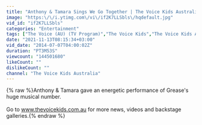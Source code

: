 ```yaml
---
title: "Anthony & Tamara Sings We Go Together | The Voice Kids Australia 2014"
image: "https:\/\/i.ytimg.com\/vi\/if2K7LLSbls\/hqdefault.jpg"
vid_id: "if2K7LLSbls"
categories: "Entertainment"
tags: ["The Voice (AU) (TV Program)","The Voice Kids","The Voice Kids Australia"]
date: "2021-11-13T08:15:34+03:00"
vid_date: "2014-07-07T04:00:02Z"
duration: "PT3M53S"
viewcount: "144501680"
likeCount: ""
dislikeCount: ""
channel: "The Voice Kids Australia"
---
```

{% raw %}Anthony &amp; Tamara gave an energetic performance of Grease's huge musical number.<br /><br />Go to www.thevoicekids.com.au for more news, videos and backstage galleries.{% endraw %}

